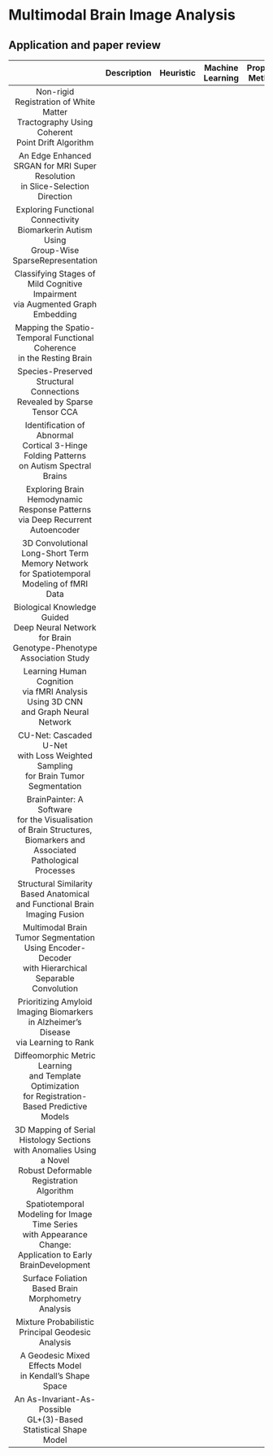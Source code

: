# Multimodal Brain Image Analysis

## Application and paper review
|                                                                                                                                     | Description | Heuristic | Machine Learning | Proposed Methods | Code | Data |
|:-----------------------------------------------------------------------------------------------------------------------------------:|-------------|:---------:|:----------------:|:----------------:|------|------|
|                   Non-rigid Registration of White Matter <br>Tractography Using Coherent<br>Point Drift Algorithm                   |             |           |                  |                  |      |      |
|                           An Edge Enhanced SRGAN for MRI Super Resolution<br>in Slice-Selection Direction                           |             |           |                  |                  |      |      |
|                  Exploring Functional Connectivity <br>Biomarkerin Autism Using <br>Group-Wise SparseRepresentation                 |             |           |                  |                  |      |      |
|                        Classifying Stages of <br>Mild Cognitive Impairment<br> via Augmented Graph Embedding                        |             |           |                  |                  |      |      |
|                              Mapping the Spatio-Temporal Functional Coherence<br> in the Resting Brain                              |             |           |                  |                  |      |      |
|                              Species-Preserved Structural Connections <br>Revealed by Sparse Tensor CCA                             |             |           |                  |                  |      |      |
|                    Identification of Abnormal <br>Cortical 3-Hinge Folding Patterns<br>on Autism Spectral Brains                    |             |           |                  |                  |      |      |
|                           Exploring Brain Hemodynamic Response Patterns<br> via Deep Recurrent Autoencoder                          |             |           |                  |                  |      |      |
|                   3D Convolutional Long-Short Term Memory Network <br>for Spatiotemporal<br>Modeling of fMRI Data                   |             |           |                  |                  |      |      |
|                Biological Knowledge Guided <br>Deep Neural Network for Brain<br>Genotype-Phenotype Association Study                |             |           |                  |                  |      |      |
|                       Learning Human Cognition <br>via fMRI Analysis Using 3D CNN<br>and Graph Neural Network                       |             |           |                  |                  |      |      |
|                       CU-Net: Cascaded U-Net <br>with Loss Weighted Sampling<br> for Brain Tumor Segmentation                       |             |           |                  |                  |      |      |
| BrainPainter: A Software <br>for the Visualisation<br> of Brain Structures,<br>Biomarkers and <br>Associated Pathological Processes |             |           |                  |                  |      |      |
|                          Structural Similarity Based Anatomical <br>and Functional Brain<br>Imaging Fusion                          |             |           |                  |                  |      |      |
|               Multimodal Brain Tumor Segmentation <br>Using Encoder-Decoder<br>with Hierarchical Separable Convolution              |             |           |                  |                  |      |      |
|                      Prioritizing Amyloid Imaging Biomarkers<br> in Alzheimer’s Disease<br>via Learning to Rank                     |             |           |                  |                  |      |      |
|               Diffeomorphic Metric Learning<br> and Template Optimization<br>for Registration-Based Predictive Models               |             |           |                  |                  |      |      |
|         3D Mapping of Serial Histology Sections<br> with Anomalies Using a Novel<br>Robust Deformable Registration Algorithm        |             |           |                  |                  |      |      |
|          Spatiotemporal Modeling for Image Time Series <br>with Appearance Change:<br>Application to Early BrainDevelopment         |             |           |                  |                  |      |      |
|                                        Surface Foliation Based Brain <br>Morphometry Analysis                                       |             |           |                  |                  |      |      |
|                                        Mixture Probabilistic<br> Principal Geodesic Analysis                                        |             |           |                  |                  |      |      |
|                                     A Geodesic Mixed Effects Model<br> in Kendall’s Shape Space                                     |             |           |                  |                  |      |      |
|                                 An As-Invariant-As-Possible<br> GL+(3)-Based Statistical Shape Model                                |             |           |                  |                  |      |      |
